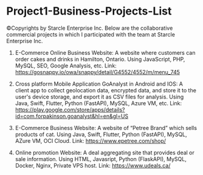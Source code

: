 # Project1-Business-Projects-List
©Copyrights by Starcle Enterprise Inc.
Below are the collaborative commercial projects in which I participated with the team at Starcle Enterprise Inc.

1. E-Commerce Online Business Website: A website where customers can order cakes and drinks in Hamilton, Ontario. Using JavaScript, PHP, MySQL, SEO, Google Analysis, etc. 
Link: https://gosnappy.io/owa/snappy/detail/G4552/4552/m/menu_745 

2. Cross platform Mobile Application GoAnalyst in Android and IOS: A client app to collect geolocation data, encrypted data, and store it to the user's device storage, and export it as CSV files for analysis. Using Java, Swift, Flutter, Python (FastAPI), MySQL, Azure VM, etc. Link: https://play.google.com/store/apps/details?id=com.forpakinson.goanalyst&hl=en&gl=US 

3. E-Commerce Business Website: A website of “Petree Brand” which sells products of cat. Using Java, Swift, Flutter, Python (FastAPI), MySQL, AZure VM, OCI Cloud. Link: https://www.epetree.com/shop/
   
4. Online promotion Website: A deal aggregating site that provides deal or sale information. Using HTML, Javasript, Python (FlaskAPI), MySQL, Docker, Nginx, Private VPS host. Link: https://www.udeals.ca/ 

